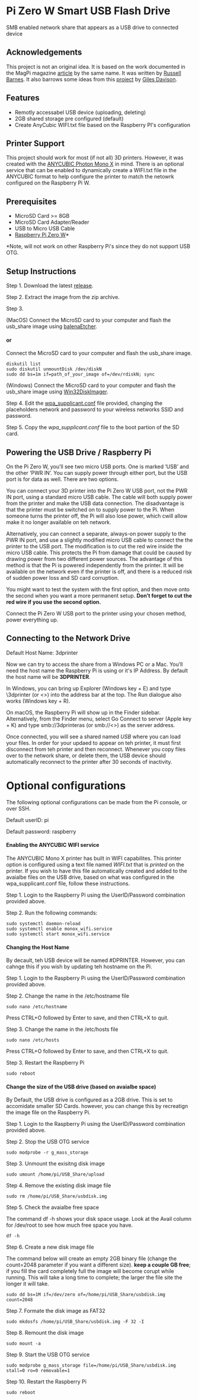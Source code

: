 # Pi Zero W Smart USB Flash Drive
SMB enabled network share that appears as a USB drive to connected device

## Acknowledgements

This project is not an original idea.  It is based on the work documented in the MagPi magazine [article](https://magpi.raspberrypi.org/articles/pi-zero-w-smart-usb-flash-drive) by the same name.  It was written by [Russell Barnes](https://magpi.raspberrypi.org/articles/author/77pb3df8MQLs3i8qTd0C8Q). It also barrows some ideas from this [project](https://github.com/gilesdavison/RadaDASH) by [Giles Davison](https://github.com/gilesdavison).

## Features
* Remotly accessabel USB device (uploading, deleting)
* 2GB shared storage pre configured (default)
* Create AnyCubic WIFI.txt file based on the Raspberry PI's configuration

## Printer Support
This project should work for most (if not all) 3D printers.  However, it was created with the [ANYCUBIC Photon Mono X](https://www.anycubic.com/products/photon-mono-x-resin-printer) in mind. There is an optional service that can be enabled to dynamically create a WIFI.txt file in the ANYCUBIC format to help configure the printer to match the netowrk configured on the Raspberry Pi W.

## Prerequisites

* MicroSD Card >= 8GB
* MicroSD Card Adapter/Reader
* USB to Micro USB Cable
* [Raspberry Pi Zero W](https://www.raspberrypi.org/products/raspberry-pi-zero-w/)*

*Note, will not work on other Raspberry Pi's since they do not support USB OTG.

## Setup Instructions



Step 1. Download the latest [release](https://github.com/tds2021/Pi-Zero-W-Smart-USB-Flash-Drive/releases/tag/v1.0-beta).

Step 2. Extract the image from the zip archive.

Step 3. 

(MacOS) Connect the MicroSD card to your computer and flash the usb_share image using [balenaEtcher](https://www.balena.io/etcher/).

#### or

Connect the MicroSD card to your computer and flash the usb_share image.
```
diskutil list
sudo diskutil unmountDisk /dev/diskN
sudo dd bs=1m if=path_of_your_image of=/dev/rdiskN; sync
```

(Windows) Connect the MicroSD card to your computer and flash the usb_share image using [Win32DiskImager](https://sourceforge.net/projects/win32diskimager/).

Step 4. Edit the [wpa_supplicant.conf](https://github.com/tds2021/Pi-Zero-W-Smart-USB-Flash-Drive/blob/main/wpa_supplicant.conf) file provided, changing the placeholders network and password to your wireless networks SSID and password.

Step 5. Copy the *wpa_supplicant.conf* file to the boot partion of the SD card.


## Powering the USB Drive / Raspberry Pi

On the Pi Zero W, you’ll see two micro USB ports. One is marked ‘USB’ and the other ‘PWR IN’. You can supply power through either port, but the USB port is for data as well. There are two options.

You can connect your 3D printer into the Pi Zero W USB port, not the PWR IN port, using a standard micro USB cable. The cable will both supply power from the printer and make the USB data connection. The disadvantage is that the printer must be switched on to supply power to the Pi. When someone turns the printer off, the Pi will also lose power, which cwill allow make it no longer available on teh network.

Alternatively, you can connect a separate, always-on power supply to the PWR IN port, and use a slightly modified micro USB cable to connect the the printer to the USB port. The modification is to cut the red wire inside the micro USB cable. This protects the Pi from damage that could be caused by drawing power from two different power sources. The advantage of this method is that the Pi is powered independently from the printer. It will be available on the network even if the printer is off, and there is a reduced risk of sudden power loss and SD card corruption.

You might want to test the system with the first option, and then move onto the second when you want a more permanent setup. **Don’t forget to cut the red wire if you use the second option.**

Connect the Pi Zero W USB port to the printer using your chosen method, power everything up.

## Connecting to the Network Drive

Default Host Name: 3dprinter

Now we can try to access the share from a Windows PC or a Mac. You’ll need the host name the Raspberry Pi is using or it's IP Address. By default the host name will be **3DPRINTER**.

In Windows, you can bring up Explorer (Windows key + E) and type \3dprinter (or \<<IP ADDRESS>>) into the address bar at the top. The Run dialogue also works (Windows key + R).

On macOS, the Raspberry Pi will show up in the Finder sidebar. Alternatively, from the Finder menu, select Go Connect to server (Apple key + K) and type smb://3dprinteras (or smb://<<IP ADDRESS>>) as the server address.

Once connected, you will see a shared named _USB_ where you can load your files. In order for your updaed to appear on teh printer, it must first disconnect from teh printer and then reconnect. Whenever you copy files over to the network share, or delete them, the USB device should automatically reconnect to the printer after 30 seconds of inactivity.



# Optional configurations

The following optional configurations can be made from the Pi console, or over SSH.

Default userID: pi

Default password: raspberry

#### Enabling the ANYCUBIC WIFI service

The ANYCUBIC Mono X printer has built in WIFI capabilites.  This printer option is configured using a text file named _WIFI.txt_ that is _printed_ on the printer.  If you wish to have this file automatically created and added to the avaialbe files on the USB drive, based on what was configured in the wpa_supplicant.conf file, follow these instructions.

Step 1. Login to the Raspberry Pi using the UserID/Password combination provided above.

Step 2. Run the following commands:
```
sudo systemctl daemon-reload
sudo systemctl enable monox_wifi.service
sudo systemctl start monox_wifi.service
```


#### Changing the Host Name

By decault, teh USB device will be named #DPRINTER.  However, you can cahnge this if you wish by updating teh hostname on the Pi.

Step 1. Login to the Raspberry Pi using the UserID/Password combination provided above.

Step 2. Change the name in the /etc/hostname file
```
sudo nano /etc/hostname
```
Press CTRL+O followed by Enter to save, and then CTRL+X to quit.

Step 3. Change the name in the /etc/hosts file
```
sudo nano /etc/hosts
```
Press CTRL+O followed by Enter to save, and then CTRL+X to quit.

Step 3. Restart the Raspberry Pi
```
sudo reboot
```


#### Change the size of the USB drive (based on avaialbe space)

By Default, the USB drive is configured as a 2GB drive.  This is set to accomidate smaller SD Cards.  however, you can change this by recreatign the image file on the Raspberry Pi.  

Step 1. Login to the Raspberry Pi using the UserID/Password combination provided above.

Step 2. Stop the USB OTG service
```
sudo modprobe -r g_mass_storage
```

Step 3. Unmount the exisitng disk image
```
sudo umount /home/pi/USB_Share/upload
```

Step 4. Remove the existing disk image file
```
sudo rm /home/pi/USB_Share/usbdisk.img
```
Step 5. Check the avaialbe free space

The command df -h shows your disk space usage. Look at the Avail column for /dev/root to see how much free space you have. 
```
df -h
```

Step 6. Create a new disk image file

The command below will create an empty 2GB binary file (change the count=2048 parameter if you want a different size). **keep a couple GB free**; if you fill the card completely full the image will become corupt while running. This will take a long time to complete; the larger the file site the longer it will take.
```
sudo dd bs=1M if=/dev/zero of=/home/pi/USB_Share/usbdisk.img count=2048
```

Step 7. Formate the disk image as FAT32
```
sudo mkdosfs /home/pi/USB_Share/usbdisk.img -F 32 -I
```

Step 8. Remount the disk image
```
sudo mount -a
```

Step 9. Start the USB OTG service
```
sudo modprobe g_mass_storage file=/home/pi/USB_Share/usbdisk.img stall=0 ro=0 removable=1
```

Step 10. Restart the Raspberry Pi
```
sudo reboot
```
